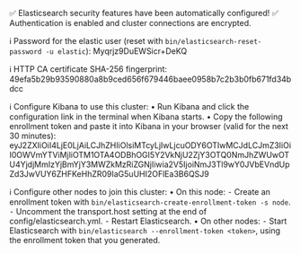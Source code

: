 ✅ Elasticsearch security features have been automatically configured!
✅ Authentication is enabled and cluster connections are encrypted.

ℹ️  Password for the elastic user (reset with `bin/elasticsearch-reset-password -u elastic`):
  Myqrjz9DuEWSicr+DeKQ

ℹ️  HTTP CA certificate SHA-256 fingerprint:
  49efa5b29b93590880a8b9ced656f679446baee0958b7c2b3b0fb671fd34bdcc

ℹ️  Configure Kibana to use this cluster:
• Run Kibana and click the configuration link in the terminal when Kibana starts.
• Copy the following enrollment token and paste it into Kibana in your browser (valid for the next 30 minutes):
  eyJ2ZXIiOiI4LjE0LjAiLCJhZHIiOlsiMTcyLjIwLjcuODY6OTIwMCJdLCJmZ3IiOiI0OWVmYTViMjliOTM1OTA4ODBhOGI5Y2VkNjU2ZjY3OTQ0NmJhZWUwOTU4YjdjMmIzYjBmYjY3MWZkMzRiZGNjIiwia2V5IjoiNmJ3Tl9wY0JVbEVndUpZd3JwVUY6ZHFKeHhZR09IaG5uUHI2OFlEa3B6QSJ9

ℹ️  Configure other nodes to join this cluster:
• On this node:
  ⁃ Create an enrollment token with `bin/elasticsearch-create-enrollment-token -s node`.
  ⁃ Uncomment the transport.host setting at the end of config/elasticsearch.yml.
  ⁃ Restart Elasticsearch.
• On other nodes:
  ⁃ Start Elasticsearch with `bin/elasticsearch --enrollment-token <token>`, using the enrollment token that you generated.
